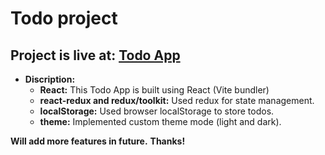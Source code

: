 # Todo project

## Project is live at: [Todo App](https://devmsrajput.github.io/react-todo/)

+ __Discription:__
  + **React:** This Todo App is built using React (Vite bundler)
  + **react-redux and redux/toolkit:** Used redux for state management.
  + **localStorage:** Used browser localStorage to store todos.
  + **theme:** Implemented custom theme mode (light and dark).

__Will add more features in future.__
__Thanks!__
